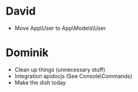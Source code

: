 # David
- Move App\User to App\Models\User 

# Dominik
- Clean up things (unnecessary stuff)
- Integration apidocjs (See Console\Commands)
- Make the dish today
